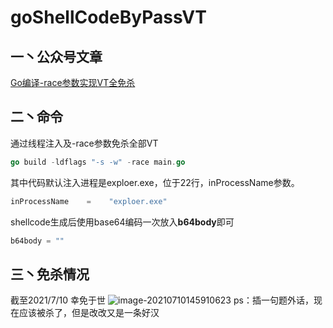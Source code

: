 # goShellCodeByPassVT

## 一丶公众号文章
[Go编译-race参数实现VT全免杀](https://mp.weixin.qq.com/s/GrS6Kf7ZTDHT6cz_W1flfw)

## 二丶命令

通过线程注入及-race参数免杀全部VT

~~~go
go build -ldflags "-s -w" -race main.go
~~~

其中代码默认注入进程是exploer.exe，位于22行，inProcessName参数。
~~~go
inProcessName    =    "exploer.exe"
~~~

shellcode生成后使用base64编码一次放入**b64body**即可
~~~go
b64body = ""
~~~


## 三丶免杀情况
截至2021/7/10 幸免于世
![image-20210710145910623](https://typora-mine.oss-cn-beijing.aliyuncs.com/typora/image-20210710145910623.png)
ps：插一句题外话，现在应该被杀了，但是改改又是一条好汉
